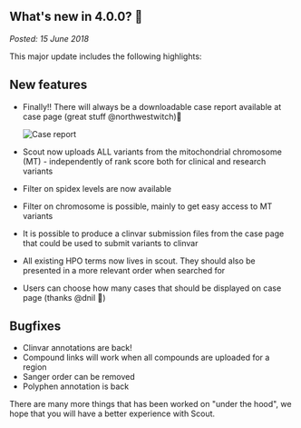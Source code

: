 ## What's new in 4.0.0? 🍁

_Posted: 15 June 2018_

This major update includes the following highlights:

## New features

- Finally!! There will always be a downloadable case report available at case page (great stuff @northwestwitch)🦄

  ![Case report](/img/blog/case_report.png)

- Scout now uploads ALL variants from the mitochondrial chromosome (MT) - independently of rank score both for clinical and research variants

- Filter on spidex levels are now available

- Filter on chromosome is possible, mainly to get easy access to MT variants

- It is possible to produce a clinvar submission files from the case page that could be used to submit variants to clinvar

- All existing HPO terms now lives in scout. They should also be presented in a more relevant order when searched for

- Users can choose how many cases that should be displayed on case page (thanks @dnil 🐝)
## Bugfixes

- Clinvar annotations are back!
- Compound links will work when all compounds are uploaded for a region
- Sanger order can be removed
- Polyphen annotation is back

There are many more things that has been worked on "under the hood", we hope that you will have a better experience with Scout.
